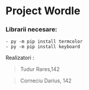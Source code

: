 # Project Wordle

### Librarii necesare:
```
- py -m pip install termcolor
- py -m pip install keyboard
```

Realizatori :
>Tudur Rares,142

>Corneciu Darius, 142
